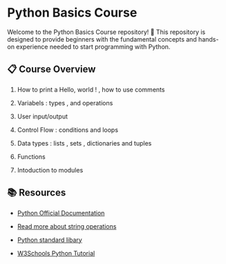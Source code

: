 # Python  Basics Course

Welcome to the Python Basics Course repository! 🎉
This repository is designed to provide beginners with the fundamental concepts and hands-on experience needed to start programming with Python.

## 📋 Course Overview
 1. How to print a Hello, world ! , how to use comments  
 
 2. Variabels : types , and operations
 
 3. User input/output 
 
 4. Control Flow : conditions and loops 
 
 5. Data types : lists , sets , dictionaries and tuples
 
 6. Functions

 7. Intoduction to modules

  ## 📚 Resources
 - [Python Official Documentation](https://docs.python.org/3/)

 - [Read more about string operations](https://docs.python.org/3/library/stdtypes.html#textseq)
   
 - [Python standard libary](https://docs.python.org/3/library/index.html)
   
 - [W3Schools Python Tutorial](https://www.w3schools.com/python/)


 

   

